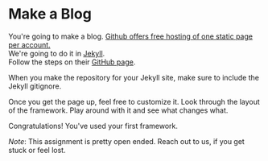 Make a Blog
===========

You're going to make a blog. [Github offers free hosting of one static page per account.](https://pages.github.com/)  
We're going to do it in [Jekyll](http://jekyllrb.com/docs/quickstart/).  
Follow the steps on their [GitHub page](https://github.com/jekyll/jekyll).

When you make the repository for your Jekyll site, make sure to include the Jekyll gitignore.

Once you get the page up, feel free to customize it. Look through the layout of the framework. Play around with it and see what changes what.

Congratulations! You've used your first framework.

_Note_: This assignment is pretty open ended. Reach out to us, if you get stuck or feel lost.
